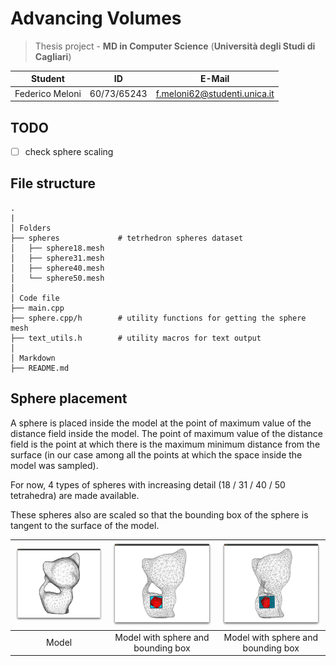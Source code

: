 # Advancing Volumes

> Thesis project - **MD in Computer Science** (**Università degli Studi di Cagliari**)

| **Student**          | **ID**      | **E-Mail**                        |
|----------------------|-------------|-----------------------------------|
| Federico Meloni      | 60/73/65243 | <f.meloni62@studenti.unica.it>    |

## TODO
- [ ] check sphere scaling

## File structure
```
.
|
│ Folders
├── spheres             # tetrhedron spheres dataset
│   ├── sphere18.mesh
│   ├── sphere31.mesh
│   ├── sphere40.mesh
│   └── sphere50.mesh
│
│ Code file
├── main.cpp
├── sphere.cpp/h        # utility functions for getting the sphere mesh
├── text_utils.h        # utility macros for text output
│
│ Markdown
├── README.md
```

## Sphere placement
A sphere is placed inside the model at the point of maximum value of the distance field inside the model.
The point of maximum value of the distance field is the point at which there is the maximum minimum distance
from the surface (in our case among all the points at which the space inside the model was sampled).

For now, 4 types of spheres with increasing detail (18 / 31 / 40 / 50 tetrahedra) are made available.

These spheres also are scaled so that the bounding box of the sphere is tangent to the surface of the model.

| ![](img/sphere/kitty_model.png) | ![](img/sphere/kitty_model_transparent.png) | ![](img/sphere/kitty_model_transparent45.png) |
|:-------------------------------:|:-------------------------------------------:|:---------------------------------------------:|
| Model                           |     Model with sphere and bounding box      |      Model with sphere and bounding box       |